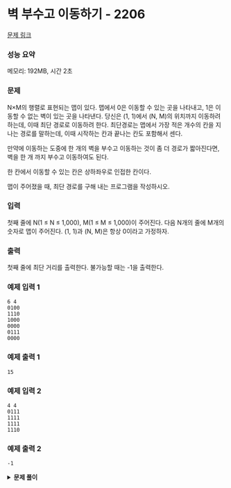 # 벽 부수고 이동하기 - 2206

[문제 링크](https://www.acmicpc.net/problem/2206)

### 성능 요약

메모리: 192MB, 시간 2초

### 문제

N×M의 행렬로 표현되는 맵이 있다. 맵에서 0은 이동할 수 있는 곳을 나타내고, 1은 이동할 수 없는 벽이 있는 곳을 나타낸다. 당신은 (1, 1)에서 (N, M)의 위치까지 이동하려 하는데, 이때 최단 경로로 이동하려 한다. 최단경로는 맵에서 가장 적은 개수의 칸을 지나는 경로를 말하는데, 이때 시작하는 칸과 끝나는 칸도 포함해서 센다.

만약에 이동하는 도중에 한 개의 벽을 부수고 이동하는 것이 좀 더 경로가 짧아진다면, 벽을 한 개 까지 부수고 이동하여도 된다.

한 칸에서 이동할 수 있는 칸은 상하좌우로 인접한 칸이다.

맵이 주어졌을 때, 최단 경로를 구해 내는 프로그램을 작성하시오.

### 입력

첫째 줄에 N(1 ≤ N ≤ 1,000), M(1 ≤ M ≤ 1,000)이 주어진다. 다음 N개의 줄에 M개의 숫자로 맵이 주어진다. (1, 1)과 (N, M)은 항상 0이라고 가정하자.

### 출력

첫째 줄에 최단 거리를 출력한다. 불가능할 때는 -1을 출력한다.

### 예제 입력 1

```
6 4
0100
1110
1000
0000
0111
0000
```

### 예제 출력 1

```
15
```

### 예제 입력 2

```
4 4
0111
1111
1111
1110
```

### 예제 출력 2

```
-1
```

<details><summary><b>문제 풀이</b></summary>
<div markdown="1">

### Fail

탐색을 하다가 벽을 만나면 한 번 벽을 부수고 다시 탐색을 진행하고, 벽을 이미 부쉈다면 더이상 부지지 못하고 종료하는 방식으로 풀이했는데, 실패했다.

```js
const [nm, ...input] = require("fs")
  .readFileSync("./input3.txt")
  .toString()
  .trim()
  .split("\n");

const [N, M] = nm.split(" ").map(Number);
const map = input.map((row) => row.split("").map(Number));

class Node {
  constructor(value) {
    this.value = value;
    this.next = null;
  }
}

class Queue {
  constructor() {
    this.head = null;
    this.tail = null;
    this.length = 0;
  }

  enqueue(value) {
    const node = new Node(value);

    if (!this.head) this.head = node;
    else this.tail.next = node;

    this.tail = node;
    this.length++;
  }

  dequeue() {
    if (!this.head) return null;

    const node = this.head.value;
    this.head = this.head.next;
    this.length--;

    return node;
  }
}

function Solution(N, M, map) {
  const bfs = (sr, sc, depth) => {
    const q = new Queue();
    const DR = [0, 1, 0, -1];
    const DC = [1, 0, -1, 0];
    const visited = Array.from(Array(N), () => Array(M).fill(0));

    let crashed = 0;
    visited[sr][sc] = 1;
    q.enqueue([sr, sc, depth]);

    while (q.length) {
      const [r, c, dep] = q.dequeue();

      if (r === N - 1 && c === M - 1) {
        return dep;
      }

      for (let dir = 0; dir < 4; dir++) {
        let nr = r + DR[dir];
        let nc = c + DC[dir];

        if (nr < 0 || nc < 0 || nr >= N || nc >= M || visited[nr][nc]) continue;
        if (map[nr][nc]) {
          if (crashed) continue;
          crashed++;
        }
        visited[nr][nc] = 1;
        q.enqueue([nr, nc, dep + 1]);
      }
    }
  };

  const result = bfs(0, 0, 1);
  console.log(result ? result : -1);
}

Solution(N, M, map);
```

### Solution

시간초과가 뜨는 것은 이해할 수 있었지만 왜 틀렸다고 뜨는지 이해할 수 가 없었다. 하지만 원인을 알게되었다.
문제는 벽을 부수고 이동할 수도 있지만, 벽을 부수지 않고 이동하는 방법도 고려해야 했다. 이전의 로직은 벽은 만나면 무조건 한 번은 부수고 이동하는 전제였기 때문에, 틀렸다고 나오는 것이었다.

```js
const [nm, ...input] = require("fs")
  .readFileSync("./input.txt")
  .toString()
  .trim()
  .split("\n");

const [N, M] = nm.split(" ").map(Number);
const map = input.map((row) => row.split("").map(Number));

class Node {
  constructor(value) {
    this.value = value;
    this.next = null;
  }
}

class Queue {
  constructor() {
    this.head = null;
    this.tail = null;
    this.length = 0;
  }

  enqueue(value) {
    const node = new Node(value);

    if (!this.head) this.head = node;
    else this.tail.next = node;

    this.tail = node;
    this.length++;
  }

  dequeue() {
    if (!this.head) return null;

    const node = this.head.value;
    this.head = this.head.next;
    this.length--;

    return node;
  }
}

function Solution(N, M, map) {
  const resetShortestRoute = (isCrashed) => {
    const shortestRoute = Array.from(Array(N), () => Array(M));

    for (let i = 0; i < N; i++) {
      for (let j = 0; j < M; j++) {
        shortestRoute[i][j] = new Array(2).fill(isCrashed);
      }
    }

    return shortestRoute;
  };

  const bfs = (sr, sc, isCrashed) => {
    const shortestRoute = resetShortestRoute(isCrashed);

    const q = new Queue();
    const DR = [0, 1, 0, -1];
    const DC = [1, 0, -1, 0];

    q.enqueue([sr, sc, isCrashed]);
    shortestRoute[sr][sc][isCrashed] = 1;

    while (q.length) {
      const [r, c, isCrashed] = q.dequeue();

      if (r === N - 1 && c === M - 1) return shortestRoute[r][c][isCrashed];

      for (let dir = 0; dir < 4; dir++) {
        let nr = r + DR[dir];
        let nc = c + DC[dir];

        if (nr < 0 || nc < 0 || nr >= N || nc >= M) continue;

        const moveWithoutCrashingTheWall =
          !map[nr][nc] && !shortestRoute[nr][nc][isCrashed];
        if (moveWithoutCrashingTheWall) {
          q.enqueue([nr, nc, isCrashed]);
          shortestRoute[nr][nc][isCrashed] = shortestRoute[r][c][isCrashed] + 1;
        }

        const moveCrashingTheWall = map[nr][nc] && !isCrashed;
        if (moveCrashingTheWall) {
          q.enqueue([nr, nc, isCrashed + 1]);
          shortestRoute[nr][nc][isCrashed + 1] =
            shortestRoute[r][c][isCrashed] + 1;
        }
      }
    }

    return -1;
  };

  console.log(bfs(0, 0, 0));
}

Solution(N, M, map);
```

</div>
</details>
